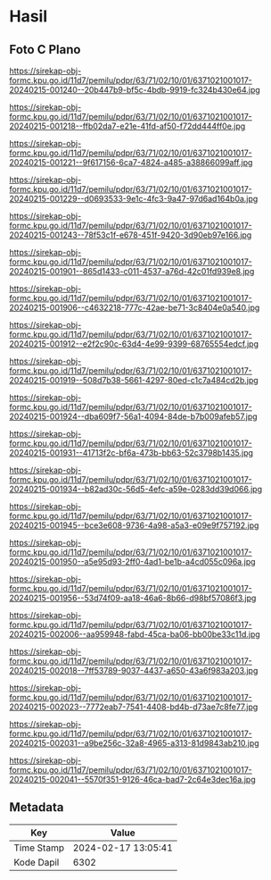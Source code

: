# Hasil

## Foto C Plano

https://sirekap-obj-formc.kpu.go.id/11d7/pemilu/pdpr/63/71/02/10/01/6371021001017-20240215-001240--20b447b9-bf5c-4bdb-9919-fc324b430e64.jpg

https://sirekap-obj-formc.kpu.go.id/11d7/pemilu/pdpr/63/71/02/10/01/6371021001017-20240215-001218--ffb02da7-e21e-41fd-af50-f72dd444ff0e.jpg

https://sirekap-obj-formc.kpu.go.id/11d7/pemilu/pdpr/63/71/02/10/01/6371021001017-20240215-001221--9f617156-6ca7-4824-a485-a38866099aff.jpg

https://sirekap-obj-formc.kpu.go.id/11d7/pemilu/pdpr/63/71/02/10/01/6371021001017-20240215-001229--d0693533-9e1c-4fc3-9a47-97d6ad164b0a.jpg

https://sirekap-obj-formc.kpu.go.id/11d7/pemilu/pdpr/63/71/02/10/01/6371021001017-20240215-001243--78f53c1f-e678-451f-9420-3d90eb97e166.jpg

https://sirekap-obj-formc.kpu.go.id/11d7/pemilu/pdpr/63/71/02/10/01/6371021001017-20240215-001901--865d1433-c011-4537-a76d-42c01fd939e8.jpg

https://sirekap-obj-formc.kpu.go.id/11d7/pemilu/pdpr/63/71/02/10/01/6371021001017-20240215-001906--c4632218-777c-42ae-be71-3c8404e0a540.jpg

https://sirekap-obj-formc.kpu.go.id/11d7/pemilu/pdpr/63/71/02/10/01/6371021001017-20240215-001912--e2f2c90c-63d4-4e99-9399-68765554edcf.jpg

https://sirekap-obj-formc.kpu.go.id/11d7/pemilu/pdpr/63/71/02/10/01/6371021001017-20240215-001919--508d7b38-5661-4297-80ed-c1c7a484cd2b.jpg

https://sirekap-obj-formc.kpu.go.id/11d7/pemilu/pdpr/63/71/02/10/01/6371021001017-20240215-001924--dba609f7-56a1-4094-84de-b7b009afeb57.jpg

https://sirekap-obj-formc.kpu.go.id/11d7/pemilu/pdpr/63/71/02/10/01/6371021001017-20240215-001931--41713f2c-bf6a-473b-bb63-52c3798b1435.jpg

https://sirekap-obj-formc.kpu.go.id/11d7/pemilu/pdpr/63/71/02/10/01/6371021001017-20240215-001934--b82ad30c-56d5-4efc-a59e-0283dd39d066.jpg

https://sirekap-obj-formc.kpu.go.id/11d7/pemilu/pdpr/63/71/02/10/01/6371021001017-20240215-001945--bce3e608-9736-4a98-a5a3-e09e9f757192.jpg

https://sirekap-obj-formc.kpu.go.id/11d7/pemilu/pdpr/63/71/02/10/01/6371021001017-20240215-001950--a5e95d93-2ff0-4ad1-be1b-a4cd055c096a.jpg

https://sirekap-obj-formc.kpu.go.id/11d7/pemilu/pdpr/63/71/02/10/01/6371021001017-20240215-001956--53d74f09-aa18-46a6-8b66-d98bf57086f3.jpg

https://sirekap-obj-formc.kpu.go.id/11d7/pemilu/pdpr/63/71/02/10/01/6371021001017-20240215-002006--aa959948-fabd-45ca-ba06-bb00be33c11d.jpg

https://sirekap-obj-formc.kpu.go.id/11d7/pemilu/pdpr/63/71/02/10/01/6371021001017-20240215-002018--7ff53789-9037-4437-a650-43a6f983a203.jpg

https://sirekap-obj-formc.kpu.go.id/11d7/pemilu/pdpr/63/71/02/10/01/6371021001017-20240215-002023--7772eab7-7541-4408-bd4b-d73ae7c8fe77.jpg

https://sirekap-obj-formc.kpu.go.id/11d7/pemilu/pdpr/63/71/02/10/01/6371021001017-20240215-002031--a9be256c-32a8-4965-a313-81d9843ab210.jpg

https://sirekap-obj-formc.kpu.go.id/11d7/pemilu/pdpr/63/71/02/10/01/6371021001017-20240215-002041--5570f351-9126-46ca-bad7-2c64e3dec16a.jpg


## Metadata

| Key        | Value               |
| ---------- | ------------------- |
| Time Stamp | 2024-02-17 13:05:41 |
| Kode Dapil | 6302                |




